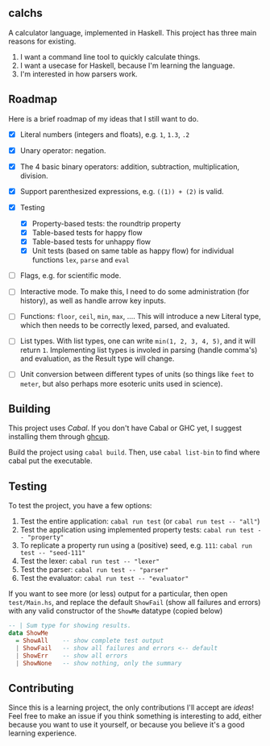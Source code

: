 ## calchs

A calculator language, implemented in Haskell. This project has three main reasons for existing.

1. I want a command line tool to quickly calculate things.
2. I want a usecase for Haskell, because I'm learning the language.
3. I'm interested in how parsers work.

## Roadmap

Here is a brief roadmap of my ideas that I still want to do.

- [x] Literal numbers (integers and floats), e.g. `1`, `1.3`, `.2`
- [x] Unary operator: negation.
- [x] The 4 basic binary operators: addition, subtraction, multiplication, division.
- [x] Support parenthesized expressions, e.g. `((1)) + (2)` is valid.
- [x] Testing
    - [x] Property-based tests: the roundtrip property
    - [x] Table-based tests for happy flow
    - [x] Table-based tests for unhappy flow
    - [x] Unit tests (based on same table as happy flow) for individual functions `lex`, `parse` and `eval`
- [ ] Flags, e.g. for scientific mode.
- [ ] Interactive mode. To make this, I need to do some administration (for history), as well as handle arrow key inputs.
- [ ] Functions: `floor`, `ceil`, `min`, `max`, .... This will introduce a new Literal type, which then needs to be correctly lexed, parsed, and evaluated.
- [ ] List types. With list types, one can write `min(1, 2, 3, 4, 5)`, and it will return `1`. Implementing list types is involed in parsing (handle comma's) and evaluation, as the Result type will change.
- [ ] Unit conversion between different types of units (so things like `feet` to `meter`, but also perhaps more esoteric units used in science).


## Building

This project uses _Cabal_.
If you don't have Cabal or GHC yet, I suggest installing them through [ghcup](https://www.haskell.org/ghcup/).

Build the project using `cabal build`. Then, use `cabal list-bin` to find where cabal put the executable.

## Testing

To test the project, you have a few options:

1. Test the entire application: `cabal run test` (or `cabal run test -- "all"`)
2. Test the application using implemented property tests: `cabal run test -- "property"`
3. To replicate a property run using a (positive) seed, e.g. `111`: `cabal run test -- "seed-111"`
4. Test the lexer: `cabal run test -- "lexer"`
5. Test the parser: `cabal run test -- "parser"`
6. Test the evaluator: `cabal run test -- "evaluator"`

If you want to see more (or less) output for a particular, then open `test/Main.hs`, and replace the default `ShowFail` (show all failures and errors) with any valid constructor of the `ShowMe` datatype (copied below)

```hs
-- | Sum type for showing results.
data ShowMe
  = ShowAll    -- show complete test output
  | ShowFail   -- show all failures and errors <-- default
  | ShowErr    -- show all errors
  | ShowNone   -- show nothing, only the summary
```

## Contributing

Since this is a learning project, the only contributions I'll accept are _ideas_!
Feel free to make an issue if you think something is interesting to add, either because you want to use it yourself, or because you believe it's a good learning experience.
